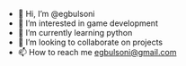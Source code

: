 - 👋 Hi, I’m @egbulsoni
- 👀 I’m interested in game development
- 🌱 I’m currently learning python
- 💞️ I’m looking to collaborate on projects
- 📫 How to reach me egbulsoni@gmail.com

<!---
egbulsoni/egbulsoni is a ✨ special ✨ repository because its `README.md` (this file) appears on your GitHub profile.
You can click the Preview link to take a look at your changes.
--->
